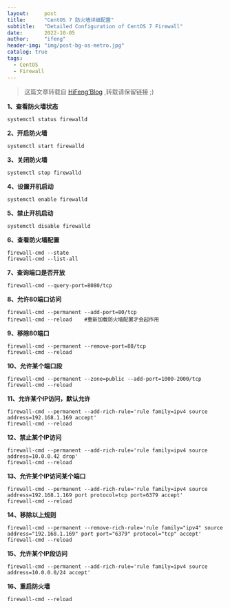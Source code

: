 ```yaml
---
layout:     post
title:      "CentOS 7 防火墙详细配置"
subtitle:   "Detailed Configuration of CentOS 7 Firewall"
date:       2022-10-05
author:     "ifeng"
header-img: "img/post-bg-os-metro.jpg"
catalog: true
tags:
  - CentOS
  - Firewall 
---
```

> 这篇文章转载自 [HiFeng’Blog](https://www.hicairo.com/post/21.html) ,转载请保留链接 ;)

**1、查看防火墙状态**

```shell
systemctl status firewalld
```

**2、开启防火墙**

```shell
systemctl start firewalld
```

**3、关闭防火墙**

```shell
systemctl stop firewalld
```

**4、设置开机启动**

```shell
systemctl enable firewalld
```

**5、禁止开机启动**

```shell
systemctl disable firewalld
```

**6、查看防火墙配置**

```shell
firewall-cmd --state
firewall-cmd --list-all
```

**7、查询端口是否开放**

```shell
firewall-cmd --query-port=8080/tcp
```

**8、允许80端口访问**

```shell
firewall-cmd --permanent --add-port=80/tcp
firewall-cmd --reload    #重新加载防火墙配置才会起作用
```

**9、移除80端口**

```shell
firewall-cmd --permanent --remove-port=80/tcp
firewall-cmd --reload
```

**10、允许某个端口段**

```shell
firewall-cmd --permanent --zone=public --add-port=1000-2000/tcp
firewall-cmd --reload
```

**11、允许某个IP访问，默认允许**

```shell
firewall-cmd --permanent --add-rich-rule='rule family=ipv4 source address=192.168.1.169 accept'
firewall-cmd --reload
```

**12、禁止某个IP访问**

```shell
firewall-cmd --permanent --add-rich-rule='rule family=ipv4 source address=10.0.0.42 drop'
firewall-cmd --reload
```

**13、允许某个IP访问某个端口**

```shell
firewall-cmd --permanent --add-rich-rule='rule family=ipv4 source address=192.168.1.169 port protocol=tcp port=6379 accept'
firewall-cmd --reload
```

**14、移除以上规则**

```shell
firewall-cmd --permanent --remove-rich-rule='rule family="ipv4" source address="192.168.1.169" port port="6379" protocol="tcp" accept'
firewall-cmd --reload
```

**15、允许某个IP段访问**

```shell
firewall-cmd --permanent --add-rich-rule='rule family=ipv4 source address=10.0.0.0/24 accept'
```

**16、重启防火墙**

```shell
firewall-cmd --reload
```
